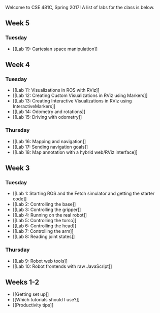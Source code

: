 Welcome to CSE 481C, Spring 2017!
A list of labs for the class is below.

## Week 5
### Tuesday
- [[Lab 19: Cartesian space manipulation]]

## Week 4
### Tuesday
- [[Lab 11: Visualizations in ROS with RViz]]
- [[Lab 12: Creating Custom Visualizations in RViz using Markers]]
- [[Lab 13: Creating Interactive Visualizations in RViz using InteractiveMarkers]]
- [[Lab 14: Odometry and rotations]]
- [[Lab 15: Driving with odometry]]

### Thursday
- [[Lab 16: Mapping and navigation]]
- [[Lab 17: Sending navigation goals]]
- [[Lab 18: Map annotation with a hybrid web/RViz interface]]

## Week 3
### Tuesday
- [[Lab 1: Starting ROS and the Fetch simulator and getting the starter code]]
- [[Lab 2: Controlling the base]]
- [[Lab 3: Controlling the gripper]]
- [[Lab 4: Running on the real robot]]
- [[Lab 5: Controlling the torso]]
- [[Lab 6: Controlling the head]]
- [[Lab 7: Controlling the arm]]
- [[Lab 8: Reading joint states]]

### Thursday
- [[Lab 9: Robot web tools]]
- [[Lab 10: Robot frontends with raw JavaScript]]

## Weeks 1-2
- [[Getting set up]]
- [[Which tutorials should I use?]]
- [[Productivity tips]]